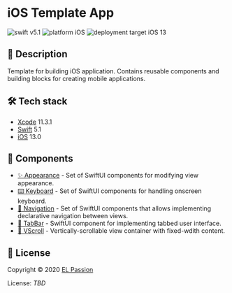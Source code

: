 # iOS Template App

![swift v5.1](https://img.shields.io/badge/swift-v5.1-orange.svg)
![platform iOS](https://img.shields.io/badge/platform-iOS-blue.svg)
![deployment target iOS 13](https://img.shields.io/badge/deployment%20target-iOS%2013-blueviolet)

## 📝 Description

Template for building iOS application. Contains reusable components and building blocks for creating mobile applications.

## 🛠 Tech stack

- [Xcode](https://developer.apple.com/xcode/) 11.3.1
- [Swift](https://swift.org/) 5.1
- [iOS](https://www.apple.com/pl/ios/) 13.0

## 🧩 Components

- [✨ Appearance](TemplateApp/Appearance) - Set of SwiftUI components for modifying view appearance.
- [⌨️ Keyboard](TemplateApp/Keyboard) - Set of SwiftUI components for handling onscreen keyboard.
- [🧭 Navigation](TemplateApp/Navigation) - Set of SwiftUI components that allows implementing declarative navigation between views.
- [🧩 TabBar](TemplateApp/TabBar) - SwiftUI component for implementing tabbed user interface.
- [🧩 VScroll](TemplateApp/VScroll) - Vertically-scrollable view container with fixed-wdith content.

## 📄 License

Copyright © 2020 [EL Passion](https://www.elpassion.com)

License: *TBD*